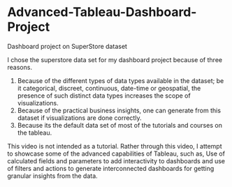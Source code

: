 # Advanced-Tableau-Dashboard-Project
Dashboard project on SuperStore dataset

I chose the superstore data set for my dashboard project because of three reasons.

1. Because of the different types of data types available in the dataset; be it categorical, discreet, continuous, date-time or geospatial, the presence of such distinct data types increases the scope of visualizations.
2.  Because of the practical business insights, one can generate from this dataset if visualizations are done correctly.
3. Because its the default data set of most of the tutorials and courses on the tableau.

This video is not intended as a tutorial. Rather through this video, I attempt to showcase some of the advanced capabilities of Tableau, such as, Use of calculated fields and parameters to add interactivity to dashboards and use of filters and actions to generate interconnected dashboards for getting granular insights from the data.
